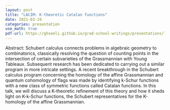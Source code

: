 ```yaml
---
layout: post
title: "LACIM: K-theoretic Catalan functions"
date: 2021-03-19
categories: presentation
use_math: true
pdf-url: https://ghseeli.github.io/grad-school-writings/presentations/lacim-k-theoretic-catalan-functions.pdf
---
```

Abstract: Schubert calculus connects problems in algebraic geometry to combinatorics, classically resolving the question of counting points in the intersection of certain subvarieties of the Grassmannian with Young Tableaux. Subsequent research has been dedicated to carrying out a similar program in more intricate settings. A recent breakthrough in the Schubert calculus program concerning the homology of the affine Grassmannian and quantum cohomology of flags was made by identifying k-Schur functions with a new class of symmetric functions called Catalan functions. In this talk, we will discuss a K-theoretic refinement of this theory and how it sheds light on K-k-Schur functions, the Schubert representatives for the K-homology of the affine Grassmannian.

